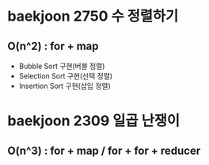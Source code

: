 # baekjoon 2750 수 정렬하기
## O(n^2) : for + map
- Bubble Sort 구현(버블 정렬)
- Selection Sort 구현(선택 정렬)
- Insertion Sort 구현(삽입 정렬)

# baekjoon 2309 일곱 난쟁이
## O(n^3) : for + map / for + for + reducer 